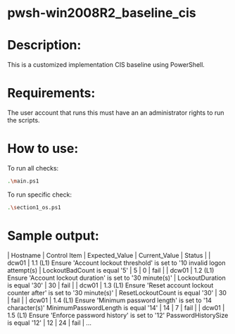 # pwsh-win2008R2_baseline_cis

# Description:
This is a customized implementation CIS baseline using PowerShell.

# Requirements:
The user account that runs this must have an an administrator rights to run the scripts.

# How to use:
To run all checks:
```sh
.\main.ps1
```

To run specific check:
```sh
.\section1_os.ps1
```

# Sample output:
| Hostname | Control Item | Expected_Value | Current_Value | Status |
| dcw01	| 1.1 (L1) Ensure 'Account lockout threshold' is set to '10 invalid logon attempt(s) | LockoutBadCount is equal '5' | 5 | 0 | fail |
| dcw01	| 1.2 (L1) Ensure 'Account lockout duration' is set to '30 minute(s)' | LockoutDuration is equal '30' | 30 | fail |
| dcw01	| 1.3 (L1) Ensure 'Reset account lockout counter after' is set to '30 minute(s)' | ResetLockoutCount is equal '30' | 30 | fail |
| dcw01	| 1.4 (L1) Ensure 'Minimum password length' is set to '14 character(s)'	MinimumPasswordLength is equal '14' | 14 | 7 | fail |
| dcw01	| 1.5 (L1) Ensure 'Enforce password history' is set to '12'	PasswordHistorySize is equal '12' | 12 | 24 | fail |
...